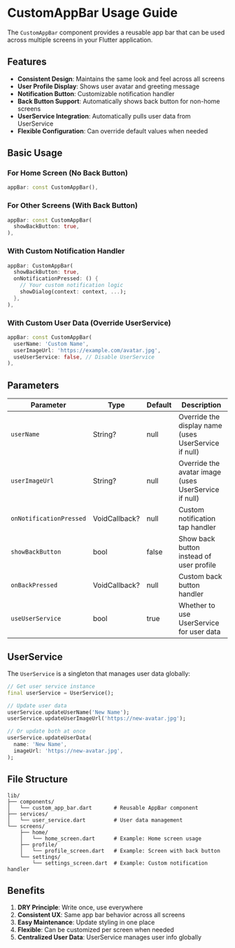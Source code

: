 # CustomAppBar Usage Guide

The `CustomAppBar` component provides a reusable app bar that can be used across multiple screens in your Flutter application.

## Features

- **Consistent Design**: Maintains the same look and feel across all screens
- **User Profile Display**: Shows user avatar and greeting message
- **Notification Button**: Customizable notification handler
- **Back Button Support**: Automatically shows back button for non-home screens
- **UserService Integration**: Automatically pulls user data from UserService
- **Flexible Configuration**: Can override default values when needed

## Basic Usage

### For Home Screen (No Back Button)

```dart
appBar: const CustomAppBar(),
```

### For Other Screens (With Back Button)

```dart
appBar: const CustomAppBar(
  showBackButton: true,
),
```

### With Custom Notification Handler

```dart
appBar: CustomAppBar(
  showBackButton: true,
  onNotificationPressed: () {
    // Your custom notification logic
    showDialog(context: context, ...);
  },
),
```

### With Custom User Data (Override UserService)

```dart
appBar: const CustomAppBar(
  userName: 'Custom Name',
  userImageUrl: 'https://example.com/avatar.jpg',
  useUserService: false, // Disable UserService
),
```

## Parameters

| Parameter               | Type          | Default | Description                                          |
| ----------------------- | ------------- | ------- | ---------------------------------------------------- |
| `userName`              | String?       | null    | Override the display name (uses UserService if null) |
| `userImageUrl`          | String?       | null    | Override the avatar image (uses UserService if null) |
| `onNotificationPressed` | VoidCallback? | null    | Custom notification tap handler                      |
| `showBackButton`        | bool          | false   | Show back button instead of user profile             |
| `onBackPressed`         | VoidCallback? | null    | Custom back button handler                           |
| `useUserService`        | bool          | true    | Whether to use UserService for user data             |

## UserService

The `UserService` is a singleton that manages user data globally:

```dart
// Get user service instance
final userService = UserService();

// Update user data
userService.updateUserName('New Name');
userService.updateUserImageUrl('https://new-avatar.jpg');

// Or update both at once
userService.updateUserData(
  name: 'New Name',
  imageUrl: 'https://new-avatar.jpg',
);
```

## File Structure

```
lib/
├── components/
│   └── custom_app_bar.dart       # Reusable AppBar component
├── services/
│   └── user_service.dart         # User data management
└── screens/
    ├── home/
    │   └── home_screen.dart      # Example: Home screen usage
    ├── profile/
    │   └── profile_screen.dart   # Example: Screen with back button
    └── settings/
        └── settings_screen.dart  # Example: Custom notification handler
```

## Benefits

1. **DRY Principle**: Write once, use everywhere
2. **Consistent UX**: Same app bar behavior across all screens
3. **Easy Maintenance**: Update styling in one place
4. **Flexible**: Can be customized per screen when needed
5. **Centralized User Data**: UserService manages user info globally
